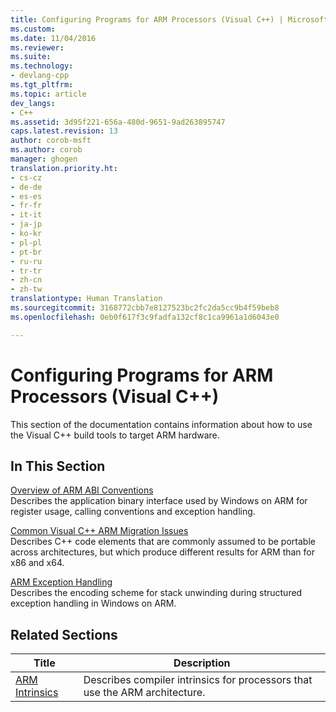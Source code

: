 ```yaml
---
title: Configuring Programs for ARM Processors (Visual C++) | Microsoft Docs
ms.custom: 
ms.date: 11/04/2016
ms.reviewer: 
ms.suite: 
ms.technology:
- devlang-cpp
ms.tgt_pltfrm: 
ms.topic: article
dev_langs:
- C++
ms.assetid: 3d95f221-656a-480d-9651-9ad263895747
caps.latest.revision: 13
author: corob-msft
ms.author: corob
manager: ghogen
translation.priority.ht:
- cs-cz
- de-de
- es-es
- fr-fr
- it-it
- ja-jp
- ko-kr
- pl-pl
- pt-br
- ru-ru
- tr-tr
- zh-cn
- zh-tw
translationtype: Human Translation
ms.sourcegitcommit: 3168772cbb7e8127523bc2fc2da5cc9b4f59beb8
ms.openlocfilehash: 0eb0f617f3c9fadfa132cf8c1ca9961a1d6043e0

---
```

# Configuring Programs for ARM Processors (Visual C++)
This section of the documentation contains information about how to use the Visual C++ build tools to target ARM hardware.  
  
## In This Section  
 [Overview of ARM ABI Conventions](../build/overview-of-arm-abi-conventions.md)  
 Describes the application binary interface used by Windows on ARM for register usage, calling conventions and exception handling.  
  
 [Common Visual C++ ARM Migration Issues](../build/common-visual-cpp-arm-migration-issues.md)  
 Describes C++ code elements that are commonly assumed to be portable across architectures, but which produce different results for ARM than for x86 and x64.  
  
 [ARM Exception Handling](../build/arm-exception-handling.md)  
 Describes the encoding scheme for stack unwinding during structured exception handling in Windows on ARM.  
  
## Related Sections  
  
|Title|Description|  
|-----------|-----------------|  
|[ARM Intrinsics](../intrinsics/arm-intrinsics.md)|Describes compiler intrinsics for processors that use the ARM architecture.|


<!--HONumber=Jan17_HO1-->


